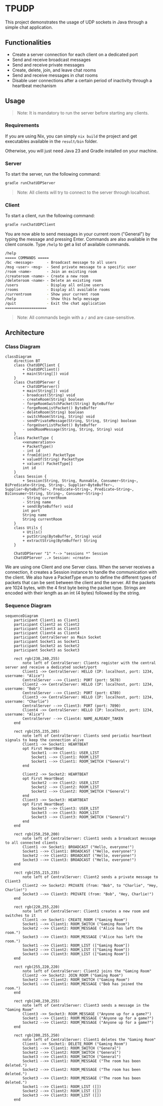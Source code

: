 # TPUDP

This project demonstrates the usage of UDP sockets in Java through a simple chat application.

## Functionalities

- Create a server connection for each client on a dedicated port
- Send and receive broadcast messages
- Send and receive private messages
- Create, delete, join, and leave chat rooms
- Send and receive messages in chat rooms
- Disable user connections after a certain period of inactivity through a heartbeat mechanism

## Usage

> Note: It is mandatory to run the server before starting any clients.

### Requirements

If you are using Nix, you can simply `nix build` the project and get executables available in the `result/bin` folder.

Otherwise, you will just need Java 23 and Gradle installed on your machine.

### Server

To start the server, run the following command:

```bash
gradle runChatUDPServer
```

> Note: All clients will try to connect to the server through localhost.

### Client

To start a client, run the following command:

```bash
gradle runChatUDPClient
```

You are now able to send messages in your current room ("General") by typing the message and pressing Enter.
Commands are also available in the client console.
Type `/help` to get a list of available commands.

```bash
/help
===== COMMANDS =====
/bc <message>      - Broadcast message to all users
/msg <user> <msg>  - Send private message to a specific user
/room <name>       - Join an existing room
/createroom <name> - Create a new room
/deleteroom <name> - Delete an existing room
/users             - Display all online users
/rooms             - Display all available rooms
/currentroom       - Show your current room
/help              - Show this help message
/quit              - Exit the chat application
===================
```

> Note: All commands begin with a `/` and are case-sensitive.

## Architecture

### Class Diagram

```mermaid
classDiagram
    direction BT
    class ChatUDPClient {
        + ChatUDPClient()
        + main(String[]) void
    }
    class ChatUDPServer {
        + ChatUDPServer()
        + main(String[]) void
        - broadcast(String) void
        - createRoom(String) boolean
        - forgeRoomSwitchPacket(String) ByteBuffer
        - forgeRoomListPacket() ByteBuffer
        - deleteRoom(String) boolean
        - switchRoom(String, String) void
        - sendPrivateMessage(String, String, String) boolean
        - forgeUserListPacket() ByteBuffer
        - sendRoomMessage(String, String, String) void
    }
    class PacketType {
        <<enumeration>>
        + PacketType()
        - int id
        + fromId(int) PacketType
        + valueOf(String) PacketType
        + values() PacketType[]
        int id
    }
    class Session {
        + Session(String, String, Runnable, Consumer~String~, BiPredicate~String, String~, Supplier~ByteBuffer~, Supplier~ByteBuffer~, Predicate~String~, Predicate~String~, BiConsumer~String, String~, Consumer~String~)
        - String currentRoom
        - String name
        + send(ByteBuffer) void
        int port
        String name
        String currentRoom
    }
    class Utils {
        + Utils()
        + putString(ByteBuffer, String) void
        + extractString(ByteBuffer) String
    }

    ChatUDPServer "1" *--> "sessions *" Session
    ChatUDPServer ..> Session: «create»
```

We are using one Client and one Server class.
When the server receives a connection, it creates a Session instance to handle the communication with the client.
We also have a PacketType enum to define the different types of packets that can be sent between the client and the server.
All the packets are 1024 bytes, with the 4 first byte being the packet type.
Strings are encoded with their length as an int (4 bytes) followed by the string.

### Sequence Diagram

```mermaid
sequenceDiagram
    participant Client1 as Client1
    participant Client2 as Client2
    participant Client3 as Client3
    participant Client4 as Client4
    participant CentralServer as Main Socket
    participant Socket1 as Socket1
    participant Socket2 as Socket2
    participant Socket3 as Socket3

    rect rgb(230,240,255)
        note left of CentralServer: Clients register with the central server and receive a dedicated socket/port
        Client1 ->> CentralServer: HELLO (IP: localhost, port: 1234, username: "Alice")
        CentralServer -->> Client1: PORT (port: 5678)
        Client2 ->> CentralServer: HELLO (IP: localhost, port: 1234, username: "Bob")
        CentralServer -->> Client2: PORT (port: 6789)
        Client3 ->> CentralServer: HELLO (IP: localhost, port: 1234, username: "Charlie")
        CentralServer -->> Client3: PORT (port: 7890)
        Client4 ->> CentralServer: HELLO (IP: localhost, port: 1234, username: "Alice")
        CentralServer -->> Client4: NAME_ALREADY_TAKEN
    end

    rect rgb(255,235,205)
        note left of CentralServer: Clients send periodic heartbeat signals to keep the connection alive
        Client1 ->> Socket1: HEARTBEAT
        opt First HeartBeat
            Socket1 -->> Client1: USER_LIST
            Socket1 -->> Client1: ROOM_LIST
            Socket1 -->> Client1: ROOM_SWITCH ("General")
        end

        Client2 ->> Socket2: HEARTBEAT
        opt First HeartBeat
            Socket2 -->> Client2: USER_LIST
            Socket2 -->> Client2: ROOM_LIST
            Socket2 -->> Client2: ROOM_SWITCH ("General")
        end
        Client3 ->> Socket3: HEARTBEAT
        opt First HeartBeat
            Socket3 -->> Client3: USER_LIST
            Socket3 -->> Client3: ROOM_LIST
            Socket3 -->> Client3: ROOM_SWITCH ("General")
        end
    end

    rect rgb(250,250,200)
        note left of CentralServer: Client1 sends a broadcast message to all connected clients
        Client1 ->> Socket1: BROADCAST ("Hello, everyone!")
        Socket1 -->> Client1: BROADCAST ("Hello, everyone!")
        Socket2 -->> Client2: BROADCAST ("Hello, everyone!")
        Socket3 -->> Client3: BROADCAST ("Hello, everyone!")
    end

    rect rgb(255,215,235)
        note left of CentralServer: Client2 sends a private message to Client3
        Client2 ->> Socket2: PRIVATE (from: "Bob", to "Charlie", "Hey, Charlie!")
        Socket3 -->> Client3: PRIVATE (from: "Bob", "Hey, Charlie!")
    end

    rect rgb(220,255,220)
        note left of CentralServer: Client1 creates a new room and switches to it
        Client1 ->> Socket1: CREATE_ROOM ("Gaming Room")
        Socket1 -->> Client1: ROOM_SWITCH ("Gaming Room")
        Socket2 -->> Client2: ROOM_MESSAGE ("Alice has left the room.")
        Socket3 -->> Client3: ROOM_MESSAGE ("Alice has left the room.")
        Socket1 -->> Client1: ROOM_LIST (["Gaming Room"])
        Socket2 -->> Client2: ROOM_LIST (["Gaming Room"])
        Socket3 -->> Client3: ROOM_LIST (["Gaming Room"])
    end

    rect rgb(255,220,220)
        note left of CentralServer: Client2 joins the "Gaming Room"
        Client2 ->> Socket2: JOIN_ROOM ("Gaming Room")
        Socket2 -->> Client2: ROOM_SWITCH ("Gaming Room")
        Socket1 -->> Client1: ROOM_MESSAGE ("Bob has joined the room.")
    end

    rect rgb(240,230,255)
        note left of CentralServer: Client3 sends a message in the "Gaming Room"
        Client3 ->> Socket3: ROOM_MESSAGE ("Anyone up for a game?")
        Socket1 -->> Client1: ROOM_MESSAGE ("Anyone up for a game?")
        Socket2 -->> Client2: ROOM_MESSAGE ("Anyone up for a game?")
    end

    rect rgb(200,255,250)
        note left of CentralServer: Client1 deletes the "Gaming Room"
        Client1 ->> Socket1: DELETE_ROOM ("Gaming Room")
        Socket1 -->> Client1: ROOM_SWITCH ("General")
        Socket2 -->> Client2: ROOM_SWITCH ("General")
        Socket3 -->> Client3: ROOM_SWITCH ("General")
        Socket1 -->> Client1: ROOM_MESSAGE ("The room has been deleted.")
        Socket2 -->> Client2: ROOM_MESSAGE ("The room has been deleted.")
        Socket3 -->> Client3: ROOM_MESSAGE ("The room has been deleted.")
        Socket1 -->> Client1: ROOM_LIST ([])
        Socket2 -->> Client2: ROOM_LIST ([])
        Socket3 -->> Client3: ROOM_LIST ([])
    end
```
